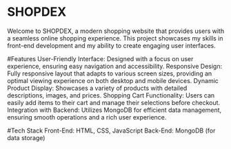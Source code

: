 # SHOPDEX


Welcome to SHOPDEX, a modern shopping website that provides users with a seamless online shopping experience. This project showcases my skills in front-end development and my ability to create engaging user interfaces.

#Features
User-Friendly Interface: Designed with a focus on user experience, ensuring easy navigation and accessibility.
Responsive Design: Fully responsive layout that adapts to various screen sizes, providing an optimal viewing experience on both desktop and mobile devices.
Dynamic Product Display: Showcases a variety of products with detailed descriptions, images, and prices.
Shopping Cart Functionality: Users can easily add items to their cart and manage their selections before checkout.
Integration with Backend: Utilizes MongoDB for efficient data management, ensuring smooth operations and a rich user experience.

#Tech Stack
Front-End: HTML, CSS, JavaScript
Back-End: MongoDB (for data storage)
